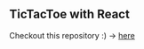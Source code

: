 ## TicTacToe with React
Checkout this repository :) -> [here](https://github.com/mohits-git/tic-tac-toe-react)
